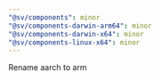 ```yaml
---
"@sv/components": minor
"@sv/components-darwin-arm64": minor
"@sv/components-darwin-x64": minor
"@sv/components-linux-x64": minor
---
```


Rename aarch to arm
